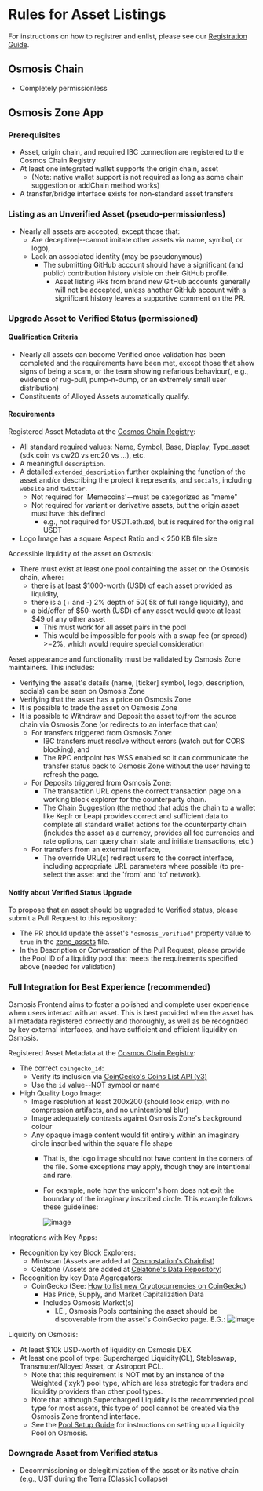 # Rules for Asset Listings

For instructions on how to registrer and enlist, please see our [Registration Guide](https://docs.osmosis.zone/overview/integrate/registration).

## Osmosis Chain
 - Completely permissionless

## Osmosis Zone App

### Prerequisites
 - Asset, origin chain, and required IBC connection are registered to the Cosmos Chain Registry
 - At least one integrated wallet supports the origin chain, asset
   - (Note: native wallet support is not required as long as some chain suggestion or addChain method works)
 - A transfer/bridge interface exists for non-standard asset transfers


### Listing as an Unverified Asset (pseudo-permissionless)
 - Nearly all assets are accepted, except those that:
   - Are deceptive(--cannot imitate other assets via name, symbol, or logo),
   - Lack an associated identity (may be pseudonymous)
     - The submitting GitHub account should have a significant (and public) contribution history visible on their GitHub profile.
       - Asset listing PRs from brand new GitHub accounts generally will not be accepted, unless another GitHub account with a significant history leaves a supportive comment on the PR.


### Upgrade Asset to Verified Status (permissioned)

#### Qualification Criteria
 - Nearly all assets can become Verified once validation has been completed and the requirements have been met, except those that show signs of being a scam, or the team showing nefarious behaviour(, e.g., evidence of rug-pull, pump-n-dump, or an extremely small user distribution)
 - Constituents of Alloyed Assets automatically qualify.

#### Requirements

Registered Asset Metadata at the [Cosmos Chain Registry](https://github.com/cosmos/chain-registry):
 - All standard required values: Name, Symbol, Base, Display, Type_asset (sdk.coin vs cw20 vs erc20 vs ...), etc.
 - A meaningful `description`.
 - A detailed `extended_description` further explaining the function of the asset and/or describing the project it represents, and `socials`, including `website` and `twitter`.
   - Not required for 'Memecoins'--must be categorized as "meme"
   - Not required for variant or derivative assets, but the origin asset must have this defined
     - e.g., not required for USDT.eth.axl, but is required for the original USDT
 - Logo Image has a square Aspect Ratio and < 250 KB file size

Accessible liquidity of the asset on Osmosis:
 - There must exist at least one pool containing the asset on the Osmosis chain, where:
   - there is at least $1000-worth (USD) of each asset provided as liquidity,
   - there is a (+ and -) 2% depth of $50 (~$5k of full range liquidity), and
   - a bid/offer of $50-worth (USD) of any asset would quote at least $49 of any other asset
     - This must work for all asset pairs in the pool
     - This would be impossible for pools with a swap fee (or spread) >=2%, which would require special consideration

Asset appearance and functionality must be validated by Osmosis Zone maintainers. This includes:
 - Verifying the asset's details (name, [ticker] symbol, logo, description, socials) can be seen on Osmosis Zone
 - Verifying that the asset has a price on Osmosis Zone
 - It is possible to trade the asset on Osmosis Zone
 - It is possible to Withdraw and Deposit the asset to/from the source chain via Osmosis Zone (or redirects to an interface that can) 
   - For transfers triggered from Osmosis Zone:
     - IBC transfers must resolve without errors (watch out for CORS blocking), and
     - The RPC endpoint has WSS enabled so it can communicate the transfer status back to Osmosis Zone without the user having to refresh the page.
   - For Deposits triggered from Osmosis Zone:
     - The transaction URL opens the correct transaction page on a working block explorer for the counterparty chain.
     - The Chain Suggestion (the method that adds the chain to a wallet like Keplr or Leap) provides correct and sufficient data to complete all standard wallet actions for the counterparty chain (includes the asset as a currency, provides all fee currencies and rate options, can query chain state and initiate transactions, etc.)
   - For transfers from an external interface,
     - The override URL(s) redirect users to the correct interface, including appropriate URL parameters where possible (to pre-select the asset and the 'from' and 'to' network).


#### Notify about Verified Status Upgrade
To propose that an asset should be upgraded to Verified status, please submit a Pull Request to this repository:
 - The PR should update the asset's `"osmosis_verified"` property value to `true` in the [zone_assets](https://github.com/osmosis-labs/assetlists/blob/main/osmosis-1/osmosis.zone_assets.json) file.
 - In the Description or Conversation of the Pull Request, please provide the Pool ID of a liquidity pool that meets the requirements specified above (needed for validation)



### Full Integration for Best Experience (recommended)

Osmosis Frontend aims to foster a polished and complete user experience when users interact with an asset. This is best provided when the asset has all metadata registered correctly and thoroughly, as well as be recognized by key external interfaces, and have sufficient and efficient liquidity on Osmosis.

Registered Asset Metadata at the [Cosmos Chain Registry](https://github.com/cosmos/chain-registry):
 - The correct `coingecko_id`:
   - Verify its inclusion via [CoinGecko's Coins List API (v3)](https://api.coingecko.com/api/v3/coins/list)
   - Use the `id` value--NOT symbol or name
 - High Quality Logo Image:
   - Image resolution at least 200x200 (should look crisp, with no compression artifacts, and no unintentional blur)
   - Image adequately contrasts against Osmosis Zone's background colour
   - Any opaque image content would fit entirely within an imaginary circle inscribed within the square file shape
     - That is, the logo image should not have content in the corners of the file. Some exceptions may apply, though they are intentional and rare.
     - For example, note how the unicorn's horn does not exit the boundary of the imaginary inscribed circle. This example follows these guidelines:
       
       ![image](https://github.com/JeremyParish69/assetlists/assets/95667791/67498167-aac2-4974-a9c6-0c645d07d90e)


Integrations with Key Apps:
 - Recognition by key Block Explorers:
   - Mintscan (Assets are added at [Cosmostation's Chainlist](https://github.com/cosmostation/chainlist/blob/main/chain/osmosis/assets_2.json))
   - Celatone (Assets are added at [Celatone's Data Repository](https://github.com/alleslabs/aldus/blob/main/data/assets.json))
 - Recognition by key Data Aggregators:
   - CoinGecko (See: [How to list new Cryptocurrencies on CoinGecko](https://support.coingecko.com/hc/en-us/articles/7291312302617-How-to-list-new-cryptocurrencies-on-CoinGecko))
     - Has Price, Supply, and Market Capitalization Data
     - Includes Osmosis Market(s)
       - I.E., Osmosis Pools containing the asset should be discoverable from the asset's CoinGecko page. E.G.:
         ![image](https://github.com/JeremyParish69/assetlists/assets/95667791/34ea402b-1a0f-4e43-9bfc-b750c9ab9430)

Liquidity on Osmosis:
 - At least $10k USD-worth of liquidity on Osmosis DEX
 - At least one pool of type: Supercharged Liquidity(CL), Stableswap, Transmuter/Alloyed Asset, or Astroport PCL.
   - Note that this requirement is NOT met by an instance of the Weighted ('xyk') pool type, which are less strategic for traders and liquidity providers than other pool types.
   - Note that although Supercharged Liquidity is the recommended pool type for most assets, this type of pool cannot be created via the Osmosis Zone frontend interface.
   - See the [Pool Setup Guide](https://docs.osmosis.zone/overview/integrate/pool-setup) for instructions on setting up a Liquidity Pool on Osmosis.

    

### Downgrade Asset from Verified status
 - Decommissioning or delegitimization of the asset or its native chain (e.g., UST during the Terra [Classic] collapse)
